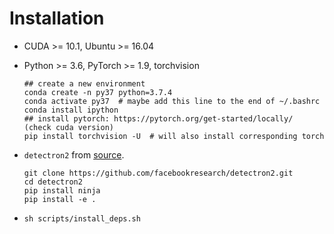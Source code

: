 # Installation

* CUDA >= 10.1, Ubuntu >= 16.04

* Python >= 3.6, PyTorch >= 1.9, torchvision
    ```
    ## create a new environment
    conda create -n py37 python=3.7.4
    conda activate py37  # maybe add this line to the end of ~/.bashrc
    conda install ipython
    ## install pytorch: https://pytorch.org/get-started/locally/  (check cuda version)
    pip install torchvision -U  # will also install corresponding torch
    ```

* `detectron2` from [source](https://github.com/facebookresearch/detectron2).
    ```
    git clone https://github.com/facebookresearch/detectron2.git
    cd detectron2
    pip install ninja
    pip install -e .
    ```

* `sh scripts/install_deps.sh`
